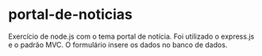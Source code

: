 # portal-de-noticias
Exercício   de node.js com o tema portal de notícia.
Foi utilizado o express.js e o padrão MVC.
O formulário insere os dados  no banco de dados.

